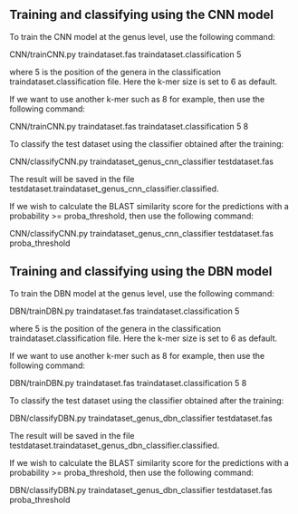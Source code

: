 ## Training and classifying using the CNN model

To train the CNN model at the genus level, use the following command:

CNN/trainCNN.py traindataset.fas traindataset.classification 5 

where 5 is the position of the genera in the classification traindataset.classification file. Here the k-mer size is set to 6 as default. 

If we want to use another k-mer such as 8 for example, then use the following command:

CNN/trainCNN.py traindataset.fas traindataset.classification 5 8

To classify the test dataset using the classifier obtained after the training:

CNN/classifyCNN.py traindataset_genus_cnn_classifier testdataset.fas 

The result will be saved in the file testdataset.traindataset_genus_cnn_classifier.classified.

If we wish to calculate the BLAST similarity score for the predictions with a probability >= proba_threshold, then use the following command:

CNN/classifyCNN.py traindataset_genus_cnn_classifier testdataset.fas proba_threshold

## Training and classifying using the DBN model

To train the DBN model at the genus level, use the following command:

DBN/trainDBN.py traindataset.fas traindataset.classification 5 

where 5 is the position of the genera in the classification traindataset.classification file. Here the k-mer size is set to 6 as default. 

If we want to use another k-mer such as 8 for example, then use the following command:

DBN/trainDBN.py traindataset.fas traindataset.classification 5 8

To classify the test dataset using the classifier obtained after the training:

DBN/classifyDBN.py traindataset_genus_dbn_classifier testdataset.fas 

The result will be saved in the file testdataset.traindataset_genus_dbn_classifier.classified.

If we wish to calculate the BLAST similarity score for the predictions with a probability >= proba_threshold, then use the following command:

DBN/classifyDBN.py traindataset_genus_dbn_classifier testdataset.fas proba_threshold

